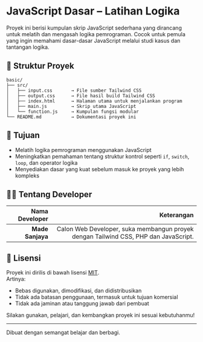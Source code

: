# JavaScript Dasar – Latihan Logika

Proyek ini berisi kumpulan skrip JavaScript sederhana yang dirancang untuk melatih dan mengasah logika pemrograman. Cocok untuk pemula yang ingin memahami dasar-dasar JavaScript melalui studi kasus dan tantangan logika.

## 📂 Struktur Proyek

```
basic/
├── src/
│   ├── input.css       → File sumber Tailwind CSS
│   ├── output.css      → File hasil build Tailwind CSS
│   ├── index.html      → Halaman utama untuk menjalankan program
│   ├── main.js         → Skrip utama JavaScript
│   └── function.js     → Kumpulan fungsi modular
└── README.md           → Dokumentasi proyek ini
```

## 🎯 Tujuan

- Melatih logika pemrograman menggunakan JavaScript
- Meningkatkan pemahaman tentang struktur kontrol seperti `if`, `switch`, `loop`, dan operator logika
- Menyediakan dasar yang kuat sebelum masuk ke proyek yang lebih kompleks

## 👨‍💻 Tentang Developer

| Nama Developer | Keterangan |
|--------------:|-----------:|
| **Made Sanjaya** | Calon Web Developer, suka membangun proyek dengan Tailwind CSS, PHP dan JavaScript. |

## 📜 Lisensi

Proyek ini dirilis di bawah lisensi [MIT](https://opensource.org/licenses/MIT).  
Artinya:

- Bebas digunakan, dimodifikasi, dan didistribusikan
- Tidak ada batasan penggunaan, termasuk untuk tujuan komersial
- Tidak ada jaminan atau tanggung jawab dari pembuat

Silakan gunakan, pelajari, dan kembangkan proyek ini sesuai kebutuhanmu!

---

Dibuat dengan semangat belajar dan berbagi. 
